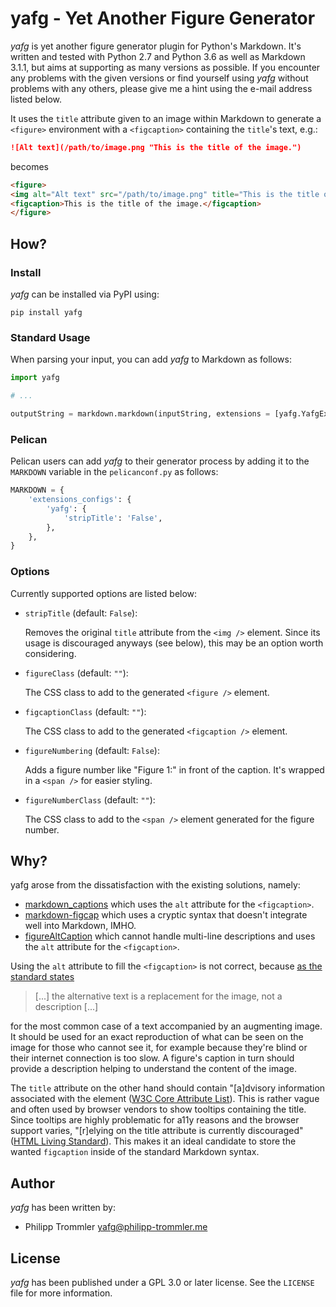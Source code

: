 # yafg - Yet Another Figure Generator

*yafg* is yet another figure generator plugin for Python's Markdown. It's
written and tested with Python 2.7 and Python 3.6 as well as Markdown 3.1.1, but
aims at supporting as many versions as possible. If you encounter any problems
with the given versions or find yourself using *yafg* without problems with any
others, please give me a hint using the e-mail address listed below.

It uses the `title` attribute given to an image within Markdown to generate a
`<figure>` environment with a `<figcaption>` containing the `title`'s text,
e.g.:

```markdown
![Alt text](/path/to/image.png "This is the title of the image.")
```

becomes

```html
<figure>
<img alt="Alt text" src="/path/to/image.png" title="This is the title of the image." />
<figcaption>This is the title of the image.</figcaption>
</figure>
```

## How?

### Install

*yafg* can be installed via PyPI using:

```
pip install yafg
```

### Standard Usage

When parsing your input, you can add *yafg* to Markdown as follows:

```python
import yafg

# ...

outputString = markdown.markdown(inputString, extensions = [yafg.YafgExtension(stripTitle=False)])
```

### Pelican

Pelican users can add *yafg* to their generator process by adding it to the
`MARKDOWN` variable in the `pelicanconf.py` as follows:

```python
MARKDOWN = {
    'extensions_configs': {
        'yafg': {
            'stripTitle': 'False',
        },
    },
}
```

### Options

Currently supported options are listed below:

* `stripTitle` (default: `False`):

    Removes the original `title` attribute from the `<img />` element. Since its
    usage is discouraged anyways (see below), this may be an option worth
    considering.

* `figureClass` (default: `""`):

    The CSS class to add to the generated `<figure />` element.

* `figcaptionClass` (default: `""`):

    The CSS class to add to the generated `<figcaption />` element.

* `figureNumbering` (default: `False`):

    Adds a figure number like "Figure 1:" in front of the caption. It's wrapped
    in a `<span />` for easier styling.

* `figureNumberClass` (default: `""`):

    The CSS class to add to the `<span />` element generated for the figure
    number.

## Why?

yafg arose from the dissatisfaction with the existing solutions, namely:

* [markdown\_captions](https://github.com/evidlo/markdown_captions) which uses
  the `alt` attribute for the `<figcaption>`.
* [markdown-figcap](https://github.com/funk1d/markdown-figcap) which uses a
  cryptic syntax that doesn't integrate well into Markdown, IMHO.
* [figureAltCaption](https://github.com/jdittrich/figureAltCaption) which
  cannot handle multi-line descriptions and uses the `alt` attribute for the
  `<figcaption>`.

Using the `alt` attribute to fill the `<figcaption>` is not correct, because [as
the standard states](https://www.w3.org/wiki/Html/Elements/img)

> [...] the alternative text is a replacement for the image, not a description
> [...]

for the most common case of a text accompanied by an augmenting image. It should
be used for an exact reproduction of what can be seen on the image for those who
cannot see it, for example because they're blind or their internet connection is
too slow. A figure's caption in turn should provide a description helping to
understand the content of the image.

The `title` attribute on the other hand should contain "[a]dvisory information
associated with the element ([W3C Core Attribute
List](https://www.w3.org/wiki/Html/Attributes/_Global)). This is rather vague
and often used by browser vendors to show tooltips containing the title. Since
tooltips are highly problematic for a11y reasons and the browser support varies,
"[r]elying on the title attribute is currently discouraged" ([HTML Living
Standard](https://html.spec.whatwg.org/multipage/dom.html#the-title-attribute)).
This makes it an ideal candidate to store the wanted `figcaption` inside of the
standard Markdown syntax.

## Author

*yafg* has been written by:

* Philipp Trommler <yafg@philipp-trommler.me>

## License

*yafg* has been published under a GPL 3.0 or later license. See the `LICENSE`
file for more information.
